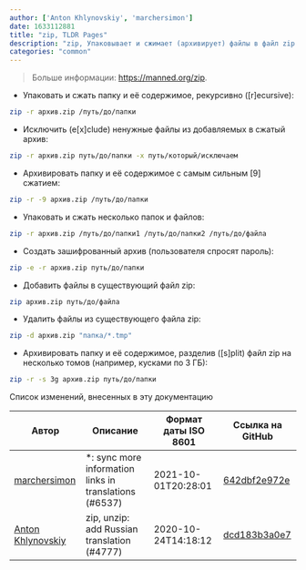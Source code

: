 ```yaml
---
author: ['Anton Khlynovskiy', 'marchersimon']
date: 1633112881
title: "zip, TLDR Pages"
description: "zip, Упаковывает и сжимает (архивирует) файлы в файл zip."
categories: "common"
---
```

> Больше информации: <https://manned.org/zip>.

- Упаковать и сжать папку и её содержимое, рекурсивно ([r]ecursive):

```bash
zip -r архив.zip /путь/до/папки
```

- Исключить (e[x]clude) ненужные файлы из добавляемых в сжатый архив:

```bash
zip -r архив.zip путь/до/папки -x путь/который/исключаем
```

- Архивировать папку и её содержимое с самым сильным [9] сжатием:

```bash
zip -r -9 архив.zip /путь/до/папки
```

- Упаковать и сжать несколько папок и файлов:

```bash
zip -r архив.zip /путь/до/папки1 /путь/до/папки2 /путь/до/файла
```

- Создать зашифрованный архив (пользователя спросят пароль):

```bash
zip -e -r архив.zip путь/до/папки
```

- Добавить файлы в существующий файл zip:

```bash
zip архив.zip путь/до/файла
```

- Удалить файлы из существующего файла zip:

```bash
zip -d архив.zip "папка/*.tmp"
```

- Архивировать папку и её содержимое, разделив ([s]plit) файл zip на несколько томов (например, кусками по 3 ГБ):

```bash
zip -r -s 3g архив.zip путь/до/папки
```
Список изменений, внесенных в эту документацию


Автор | Описание | Формат даты ISO 8601 | Ссылка на GitHub
------|-----|-----|-----
[marchersimon](mailto:50295997+marchersimon@users.noreply.github.com) | *: sync more information links in translations (#6537) | 2021-10-01T20:28:01 | [642dbf2e972e](https://github.com/tldr-pages/tldr/commit/642dbf2e972e388fab8c84ba3b4685fb862b6454)
[Anton Khlynovskiy](mailto:subzey@gmail.com) | zip, unzip: add Russian translation (#4777) | 2020-10-24T14:18:12 | [dcd183b3a0e7](https://github.com/tldr-pages/tldr/commit/dcd183b3a0e71dc1b79b8eb85a4bb133ea71d8d9)

